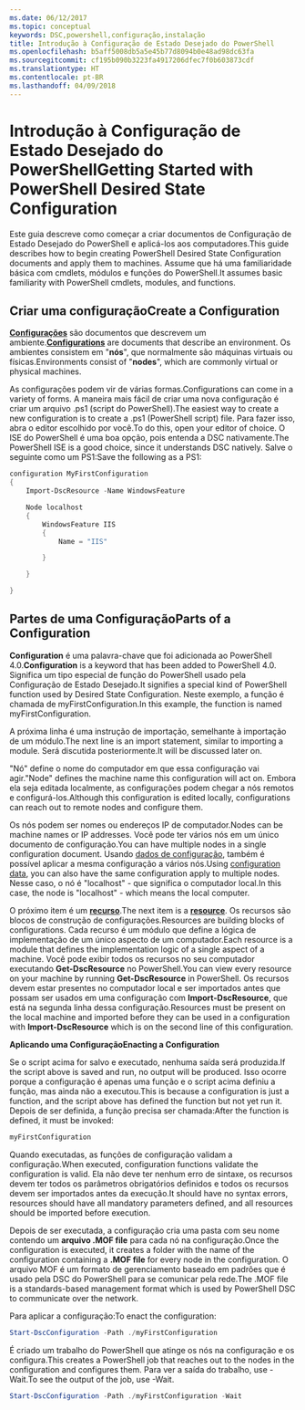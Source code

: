 ```yaml
---
ms.date: 06/12/2017
ms.topic: conceptual
keywords: DSC,powershell,configuração,instalação
title: Introdução à Configuração de Estado Desejado do PowerShell
ms.openlocfilehash: b5aff5008db5a5e45b77d8094b0e48ad98dc63fa
ms.sourcegitcommit: cf195b090b3223fa4917206dfec7f0b603873cdf
ms.translationtype: HT
ms.contentlocale: pt-BR
ms.lasthandoff: 04/09/2018
---
```

# <a name="getting-started-with-powershell-desired-state-configuration"></a><span data-ttu-id="c3030-103">Introdução à Configuração de Estado Desejado do PowerShell</span><span class="sxs-lookup"><span data-stu-id="c3030-103">Getting Started with PowerShell Desired State Configuration</span></span> #

<span data-ttu-id="c3030-104">Este guia descreve como começar a criar documentos de Configuração de Estado Desejado do PowerShell e aplicá-los aos computadores.</span><span class="sxs-lookup"><span data-stu-id="c3030-104">This guide describes how to begin creating PowerShell Desired State Configuration documents and apply them to machines.</span></span> <span data-ttu-id="c3030-105">Assume que há uma familiaridade básica com cmdlets, módulos e funções do PowerShell.</span><span class="sxs-lookup"><span data-stu-id="c3030-105">It assumes basic familiarity with PowerShell cmdlets, modules, and functions.</span></span>


## <a name="create-a-configuration"></a><span data-ttu-id="c3030-106">Criar uma configuração</span><span class="sxs-lookup"><span data-stu-id="c3030-106">Create a Configuration</span></span> ##

<span data-ttu-id="c3030-107">[**Configurações**](https://msdn.microsoft.com/powershell/dsc/configurations) são documentos que descrevem um ambiente.</span><span class="sxs-lookup"><span data-stu-id="c3030-107">[**Configurations**](https://msdn.microsoft.com/powershell/dsc/configurations) are documents that describe an environment.</span></span> <span data-ttu-id="c3030-108">Os ambientes consistem em "**nós**", que normalmente são máquinas virtuais ou físicas.</span><span class="sxs-lookup"><span data-stu-id="c3030-108">Environments consist of "**nodes**", which are commonly virtual or physical machines.</span></span>

<span data-ttu-id="c3030-109">As configurações podem vir de várias formas.</span><span class="sxs-lookup"><span data-stu-id="c3030-109">Configurations can come in a variety of forms.</span></span> <span data-ttu-id="c3030-110">A maneira mais fácil de criar uma nova configuração é criar um arquivo .ps1 (script do PowerShell).</span><span class="sxs-lookup"><span data-stu-id="c3030-110">The easiest way to create a new configuration is to create a .ps1 (PowerShell script) file.</span></span> <span data-ttu-id="c3030-111">Para fazer isso, abra o editor escolhido por você.</span><span class="sxs-lookup"><span data-stu-id="c3030-111">To do this, open your editor of choice.</span></span> <span data-ttu-id="c3030-112">O ISE do PowerShell é uma boa opção, pois entenda a DSC nativamente.</span><span class="sxs-lookup"><span data-stu-id="c3030-112">The PowerShell ISE is a good choice, since it understands DSC natively.</span></span> <span data-ttu-id="c3030-113">Salve o seguinte como um PS1:</span><span class="sxs-lookup"><span data-stu-id="c3030-113">Save the following as a PS1:</span></span>

```powershell
configuration MyFirstConfiguration
{
    Import-DscResource -Name WindowsFeature

    Node localhost
    {
        WindowsFeature IIS
        {
            Name = "IIS"

        }

    }

}
```
## <a name="parts-of-a-configuration"></a><span data-ttu-id="c3030-114">Partes de uma Configuração</span><span class="sxs-lookup"><span data-stu-id="c3030-114">Parts of a Configuration</span></span> ##
<span data-ttu-id="c3030-115">**Configuration** é uma palavra-chave que foi adicionada ao PowerShell 4.0.</span><span class="sxs-lookup"><span data-stu-id="c3030-115">**Configuration** is a keyword that has been added to PowerShell 4.0.</span></span> <span data-ttu-id="c3030-116">Significa um tipo especial de função do PowerShell usado pela Configuração de Estado Desejado.</span><span class="sxs-lookup"><span data-stu-id="c3030-116">It signifies a special kind of PowerShell function used by Desired State Configuration.</span></span> <span data-ttu-id="c3030-117">Neste exemplo, a função é chamada de myFirstConfiguration.</span><span class="sxs-lookup"><span data-stu-id="c3030-117">In this example, the function is named myFirstConfiguration.</span></span>

<span data-ttu-id="c3030-118">A próxima linha é uma instrução de importação, semelhante à importação de um módulo.</span><span class="sxs-lookup"><span data-stu-id="c3030-118">The next line is an import statement, similar to importing a module.</span></span> <span data-ttu-id="c3030-119">Será discutida posteriormente.</span><span class="sxs-lookup"><span data-stu-id="c3030-119">It will be discussed later on.</span></span>

<span data-ttu-id="c3030-120">"Nó" define o nome do computador em que essa configuração vai agir.</span><span class="sxs-lookup"><span data-stu-id="c3030-120">"Node" defines the machine name this configuration will act on.</span></span> <span data-ttu-id="c3030-121">Embora ela seja editada localmente, as configurações podem chegar a nós remotos e configurá-los.</span><span class="sxs-lookup"><span data-stu-id="c3030-121">Although this configuration is edited locally, configurations can reach out to remote nodes and configure them.</span></span>

<span data-ttu-id="c3030-122">Os nós podem ser nomes ou endereços IP de computador.</span><span class="sxs-lookup"><span data-stu-id="c3030-122">Nodes can be machine names or IP addresses.</span></span> <span data-ttu-id="c3030-123">Você pode ter vários nós em um único documento de configuração.</span><span class="sxs-lookup"><span data-stu-id="c3030-123">You can have multiple nodes in a single configuration document.</span></span> <span data-ttu-id="c3030-124">Usando [dados de configuração](https://msdn.microsoft.com/powershell/dsc/configdata), também é possível aplicar a mesma configuração a vários nós.</span><span class="sxs-lookup"><span data-stu-id="c3030-124">Using [configuration data](https://msdn.microsoft.com/powershell/dsc/configdata), you can also have the same configuration apply to multiple nodes.</span></span> <span data-ttu-id="c3030-125">Nesse caso, o nó é "localhost" - que significa o computador local.</span><span class="sxs-lookup"><span data-stu-id="c3030-125">In this case, the node is "localhost" - which means the local computer.</span></span>

<span data-ttu-id="c3030-126">O próximo item é um [**recurso**](https://msdn.microsoft.com/powershell/dsc/resources).</span><span class="sxs-lookup"><span data-stu-id="c3030-126">The next item is a [**resource**](https://msdn.microsoft.com/powershell/dsc/resources).</span></span> <span data-ttu-id="c3030-127">Os recursos são blocos de construção de configurações.</span><span class="sxs-lookup"><span data-stu-id="c3030-127">Resources are building blocks of configurations.</span></span> <span data-ttu-id="c3030-128">Cada recurso é um módulo que define a lógica de implementação de um único aspecto de um computador.</span><span class="sxs-lookup"><span data-stu-id="c3030-128">Each resource is a module that defines the implementation logic of a single aspect of a machine.</span></span> <span data-ttu-id="c3030-129">Você pode exibir todos os recursos no seu computador executando **Get-DscResource** no PowerShell.</span><span class="sxs-lookup"><span data-stu-id="c3030-129">You can view every resource on your machine by running **Get-DscResource** in PowerShell.</span></span> <span data-ttu-id="c3030-130">Os recursos devem estar presentes no computador local e ser importados antes que possam ser usados em uma configuração com **Import-DscResource**, que está na segunda linha dessa configuração.</span><span class="sxs-lookup"><span data-stu-id="c3030-130">Resources must be present on the local machine and imported before they can be used in a configuration with **Import-DscResource** which is on the second line of this configuration.</span></span>

<span data-ttu-id="c3030-131">**Aplicando uma Configuração**</span><span class="sxs-lookup"><span data-stu-id="c3030-131">**Enacting a Configuration**</span></span>

<span data-ttu-id="c3030-132">Se o script acima for salvo e executado, nenhuma saída será produzida.</span><span class="sxs-lookup"><span data-stu-id="c3030-132">If the script above is saved and run, no output will be produced.</span></span> <span data-ttu-id="c3030-133">Isso ocorre porque a configuração é apenas uma função e o script acima definiu a função, mas ainda não a executou.</span><span class="sxs-lookup"><span data-stu-id="c3030-133">This is because a configuration is just a function, and the script above has defined the function but not yet run it.</span></span> <span data-ttu-id="c3030-134">Depois de ser definida, a função precisa ser chamada:</span><span class="sxs-lookup"><span data-stu-id="c3030-134">After the function is defined, it must be invoked:</span></span>
```powershell
myFirstConfiguration
```

<span data-ttu-id="c3030-135">Quando executadas, as funções de configuração validam a configuração.</span><span class="sxs-lookup"><span data-stu-id="c3030-135">When executed, configuration functions validate the configuration is valid.</span></span> <span data-ttu-id="c3030-136">Ela não deve ter nenhum erro de sintaxe, os recursos devem ter todos os parâmetros obrigatórios definidos e todos os recursos devem ser importados antes da execução.</span><span class="sxs-lookup"><span data-stu-id="c3030-136">It should have no syntax errors, resources should have all mandatory parameters defined, and all resources should be imported before execution.</span></span>

<span data-ttu-id="c3030-137">Depois de ser executada, a configuração cria uma pasta com seu nome contendo um **arquivo .MOF file** para cada nó na configuração.</span><span class="sxs-lookup"><span data-stu-id="c3030-137">Once the configuration is executed, it creates a folder with the name of the configuration containing a **.MOF file** for every node in the configuration.</span></span> <span data-ttu-id="c3030-138">O arquivo MOF é um formato de gerenciamento baseado em padrões que é usado pela DSC do PowerShell para se comunicar pela rede.</span><span class="sxs-lookup"><span data-stu-id="c3030-138">The .MOF file is a standards-based management format which is used by PowerShell DSC to communicate over the network.</span></span>

<span data-ttu-id="c3030-139">Para aplicar a configuração:</span><span class="sxs-lookup"><span data-stu-id="c3030-139">To enact the configuration:</span></span>
```powershell
Start-DscConfiguration -Path ./myFirstConfiguration
```
<span data-ttu-id="c3030-140">É criado um trabalho do PowerShell que atinge os nós na configuração e os configura.</span><span class="sxs-lookup"><span data-stu-id="c3030-140">This creates a PowerShell job that reaches out to the nodes in the configuration and configures them.</span></span> <span data-ttu-id="c3030-141">Para ver a saída do trabalho, use -Wait.</span><span class="sxs-lookup"><span data-stu-id="c3030-141">To see the output of the job, use -Wait.</span></span>
```powershell
Start-DscConfiguration -Path ./myFirstConfiguration -Wait
```